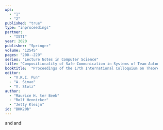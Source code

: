 ```yaml
---
wps: 
  - "1"
  - "2"
published: "true"
type: "inproceedings"
partner: 
  - "ISTI"
year: 2020
publisher: "Springer"
volume: "12545"
pages: "200--220"
series: "Lecture Notes in Computer Science"
title: "Compositionality of Safe Communication in Systems of Team Automata"
booktitle:  "Proceedings of the 17th International Colloquium on Theoretical Aspects of Computing (ICTAC 2020)"
editor:  
  - "V.K.I. Pun"
  - "A. Simao"
  - "V. Stolz"
author:
  - "Maurice H. ter Beek" 
  - "Rolf Hennicker"
  - "Jetty Kleijn"
id: "BHK20b"
---
```


 and  and 
